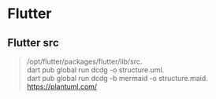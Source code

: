# Flutter
## Flutter src
> /opt/flutter/packages/flutter/lib/src. \
> dart pub global run dcdg -o structure.uml. \
> dart pub global run dcdg -b mermaid -o structure.maid. 
\
https://plantuml.com/
